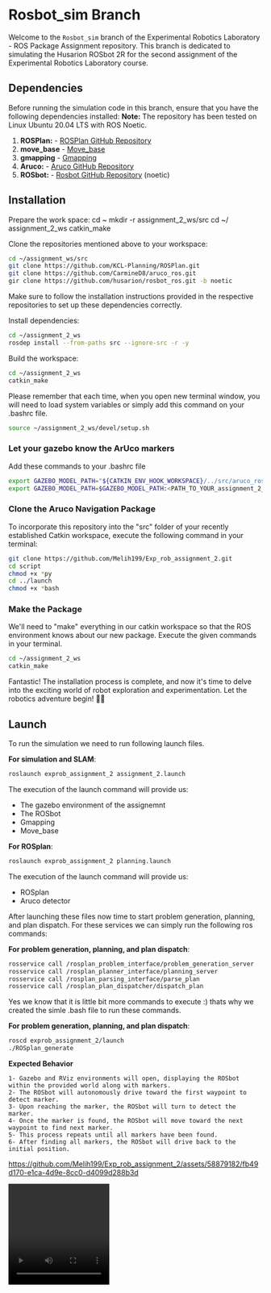 # Rosbot_sim Branch

Welcome to the `Rosbot_sim` branch of the Experimental Robotics Laboratory - ROS Package Assignment repository. This branch is dedicated to simulating the Husarion ROSbot 2R for the second assignment of the Experimental Robotics Laboratory course.

## Dependencies

Before running the simulation code in this branch, ensure that you have the following dependencies installed:
**Note:** The repository has been tested on Linux Ubuntu 20.04 LTS with ROS Noetic. 

1. **ROSPlan:**    - [ROSPlan GitHub Repository](https://github.com/KCL-Planning/ROSPlan.git)
2. **move_base** - [Move_base](http://wiki.ros.org/move_base)
2. **gmapping**  - [Gmapping](http://wiki.ros.org/gmapping)
3. **Aruco:**    - [Aruco GitHub Repository](https://github.com/CarmineD8/aruco_ros.git)
4. **ROSbot:**   - [Rosbot GitHub Repository](https://github.com/husarion/rosbot_ros.git) (noetic)

## Installation

Prepare the work space:
cd ~
mkdir -r assignment_2_ws/src
cd ~/ assignment_2_ws
catkin_make

Clone the repositories mentioned above to your workspace:

```bash
cd ~/assignment_ws/src
git clone https://github.com/KCL-Planning/ROSPlan.git
git clone https://github.com/CarmineD8/aruco_ros.git
gir clone https://github.com/husarion/rosbot_ros.git -b noetic
```
Make sure to follow the installation instructions provided in the respective repositories to set up these dependencies correctly.

Install dependencies:

```bash
cd ~/assignment_2_ws
rosdep install --from-paths src --ignore-src -r -y
```
Build the workspace:

```bash
cd ~/assignment_2_ws
catkin_make
```
Please remember that each time, when you open new terminal window, you will need to load system variables or simply add this command on your .bashrc file.

```bash
source ~/assignment_2_ws/devel/setup.sh
```
### Let your gazebo know the ArUco markers
Add these commands to your .bashrc file 
```bash
export GAZEBO_MODEL_PATH="${CATKIN_ENV_HOOK_WORKSPACE}/../src/aruco_ros/aruco_ros/models/:${GAZEBO_MODEL_PATH}"
export GAZEBO_MODEL_PATH=$GAZEBO_MODEL_PATH:<PATH_TO_YOUR_assignment_2_ws>/src/aruco_ros/aruco_ros/models
```

### Clone the Aruco Navigation Package

To incorporate this repository into the "src" folder of your recently established Catkin workspace, execute the following command in your terminal:

```bash
git clone https://github.com/Melih199/Exp_rob_assignment_2.git
cd script
chmod +x *py
cd ../launch
chmod +x *bash
```

### Make the Package
We'll need to "make" everything in our catkin workspace so that the ROS environment knows about our new package. Execute the given commands in your terminal.

```bash
cd ~/assignment_2_ws
catkin_make
```
Fantastic! The installation process is complete, and now it's time to delve into the exciting world of robot exploration and experimentation. Let the robotics adventure begin! 🤖✨

## Launch

To run the simulation we need to run following launch files.

**For simulation and SLAM**:
```bash
roslaunch exprob_assignment_2 assignment_2.launch
```
The execution of the launch command will provide us:
-  The gazebo environment of the assignemnt
-  The ROSbot 
-  Gmapping
-  Move_base

**For ROSplan**:
```bash
roslaunch exprob_assignment_2 planning.launch
```
The execution of the launch command will provide us:
-  ROSplan
-  Aruco detector

After launching these files now time to start problem generation, planning, and plan dispatch. For these services we can simply run the following ros commands:

**For problem generation, planning, and plan dispatch**:
```bash
rosservice call /rosplan_problem_interface/problem_generation_server
rosservice call /rosplan_planner_interface/planning_server
rosservice call /rosplan_parsing_interface/parse_plan
rosservice call /rosplan_plan_dispatcher/dispatch_plan
```
Yes we know that it is little bit more commands to execute :) thats why we created the simle .bash file to run these commands.

**For problem generation, planning, and plan dispatch**:
```bash
roscd exprob_assignment_2/launch
./ROSplan_generate
```

**Expected Behavior**

    1- Gazebo and RViz environments will open, displaying the ROSbot within the provided world along with markers.
    2- The ROSbot will autonomously drive toward the first waypoint to detect marker.
    3- Upon reaching the marker, the ROSbot will turn to detect the marker.
    4- Once the marker is found, the ROSbot will move toward the next waypoint to find next marker.
    5- This process repeats until all markers have been found.
    6- After finding all markers, the ROSbot will drive back to the initial position.
    



https://github.com/Melih199/Exp_rob_assignment_2/assets/58879182/fb49d170-e1ca-4d9e-8cc0-d4099d288b3d



<video src="https://github.com/Melih199/Exp_rob_assignment_2/assets/58879182/030a1a96-9804-433e-8f72-b53df70c4826.mp4" width="200" height="200">





## Architecture and Pseudocode


 <img src="https://github.com/Melih199/Exp_rob_assignment_2/assets/58879182/bea6ec18-fb28-4d73-97be-4d32e31baac7.type" width="450" height="400">


 <img mp4="https://github.com/Melih199/Exp_rob_assignment_2/assets/58879182/b8c52b03-4932-4621-b33b-1b6a228aa500.type" width="450" height="400">

## PDDL
## Domain ([source](./exprob_assignment_2/pddl/domain.pddl))

### goto_waypoint action 
This action represents a robot navigating from one waypoint to another with a fixed duration. It specifies the initial condition that the robot must be at the starting waypoint and defines the effects after the action is executed, including the robot's new position, marking the target waypoint as visited, and updating the count of reached waypoints.

### search_marker
Robot searching for a marker at a specific waypoint. It requires the robot to be at the designated waypoint and for the marker to be visible at the beginning of the action. The effects include marking the specific marker as found and updating the count of detected markers.

### home
This durative action represents the robot returning home. The action requires the robot to be at the specified current waypoint, with no reached waypoints or detected markers. After executing the action, the robot moves to the home waypoint, performs homing, and marks the home waypoint as visited.

## Problem ([source](./exprob_assignment_2/pddl/problem.pddl))
The goal of this problem is to navigate the robot to visit all waypoints, find all markers, and finally perform homing at the initial waypoint wp0. The initial state provides the starting conditions of the robot's position, visibility of markers, and initial counts of reached waypoints and detected markers

## Plan ([source](./exprob_assignment_2/pddl/plan.pddl))
------------------------

### goto_waypoint Interface ([source](./exprob_assignment_2/src/goto_waypoint_Interface.cpp))
Action interface for a "goto_waypoint" action using the MoveBase package. The action aims to make a robot move from one waypoint to another in a simulated environment. The node subscribes to action dispatch messages, received from the ROSPlan framework, to execute the specified waypoint movements.

```cpp
class goto_waypoint_Interface:
    constructor(node_handle):
        initialize

    function concreteCallback(message):
        extract information from message
        create MoveBaseGoal based on target waypoint
        create SimpleActionClient for /move_base
        send goal to MoveBase
        wait for result
        log success/failure of the action
        return true

main function:
    initialize ROS node
    create goto_waypoint_Interface instance
    run action interface


```
### home Interface ([source](./exprob_assignment_2/src/home_Interface.cpp))
Action interface for a "home" action. The action aims to make a robot move to a predefined home position. Similar to the goto_waypoint interface, this node subscribes to action dispatch messages, received from the ROSPlan framework, to execute the specified "home" action.

```cpp
class home_Interface:
    constructor(node_handle):
        initialize

    function concreteCallback(message):
        extract information from message
        retrieve predefined home position based on waypoint
        create SimpleActionClient for move_base
        set goal to predefined home position
        send goal to move_base
        wait for result
        log success/failure of the action
        return true

main function:
    initialize ROS node
    create home_Interface instance
    run action interface



```
### search_marker Interface ([source](./exprob_assignment_2/src/search_marker_Interface.cpp))
Action interface for a "search_marker" action. The action aims to make a robot search for a specific Aruco marker. The code subscribes to Aruco marker information messages (aruco_info) to detect the currently visible marker and then adjusts the robot's orientation until the desired marker is detected.

```cpp
global detected_markerID
global search_markerID
global cmd_vel_pub

function aruco_callback(message):
    update detected_markerID with the ID of the detected Aruco marker

class search_marker_Interface:
    constructor(node_handle):
        initialize

    function concreteCallback(message):
        extract information from message
        set search_markerID based on specified marker name
        adjust robot's orientation until desired marker is detected
        publish velocity commands to control robot's rotation
        log completion of the action
        return true

main function:
    initialize ROS node
    subscribe to aruco_info topic with aruco_callback
    advertise cmd_vel publisher
    create search_marker_Interface instance
    run action interface



```

### aruco_detector node ([source](./exprob_assignment_2/script/aruco_detector.py))

In this node we used the image information provided from /camera/color/image_raw and /camera/color/camera_info topics to find the ArUco markers.

```python
self.camera_sub = rospy.Subscriber('/camera/color/image_raw', Image, self.image_callback)
self.camera_info_sub = rospy.Subscriber('/camera/color/camera_info', CameraInfo, self.camera_callback)

```

Then we used this information to calculate the marker_center and marker_size.

```python
marker_center_x = (corners[0][0][0][0] + corners[0][0][1][0] +
                                corners[0][0][2][0] + corners[0][0][3][0]) / 4
marker_center_y = (corners[0][0][0][1] + corners[0][0][1][1] +
                                corners[0][0][2][1] + corners[0][0][3][1]) / 4            

marker_center = [marker_center_x, marker_center_y]
            
top_right = [corners[0][0][0][0], corners[0][0][0][1]]
bottom_right = [corners[0][0][3][0], corners[0][0][3][1]]
x_cord = top_right[0] - bottom_right[0]
y_cord = top_right[1] - bottom_right[1]
size = int(np.sqrt(np.power(x_cord, 2) + np.power(y_cord, 2)))
```

Finally the node publishes the marker_center, marker_size, id(provided with ArUco library) camera_center(provided with /camera/color/camera_info topic).

```python
self.aruco_info_pub = rospy.Publisher('aruco_info', Aruco_info, queue_size=10)
...
def camera_callback(self, camera_msg):
        self.camera_center_x = camera_msg.width / 2
        self.camera_center_y = camera_msg.height / 2
...
info_msg = Aruco_info()
info_msg.id = int(ids[0][0])
info_msg.camera_center = camera_center
info_msg.marker_center = marker_center
info_msg.marker_size = [size]            
self.aruco_info_pub.publish(info_msg)
```

### For real robot implementation check the Rosbot_real branch !!!
```bash
cd ~/Exp_rob_assignment_1
git checkout Rosbot_real
```
This command will change the branch of the repository for real robot. Then follow the instructions given in the readme file.


